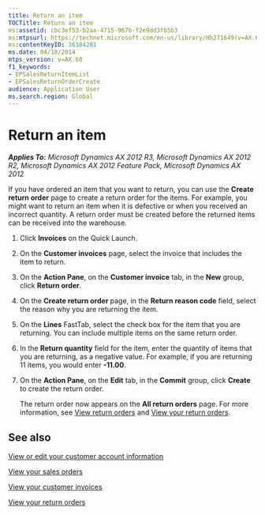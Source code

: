 ```yaml
---
title: Return an item
TOCTitle: Return an item
ms:assetid: cbc3ef53-b2aa-4715-967b-f2e9dd3fb5b3
ms:mtpsurl: https://technet.microsoft.com/en-us/library/Hh271649(v=AX.60)
ms:contentKeyID: 36384281
ms.date: 04/18/2014
mtps_version: v=AX.60
f1_keywords:
- EPSalesReturnItemList
- EPSalesReturnOrderCreate
audience: Application User
ms.search.region: Global
---
```


# Return an item 


_**Applies To:** Microsoft Dynamics AX 2012 R3, Microsoft Dynamics AX 2012 R2, Microsoft Dynamics AX 2012 Feature Pack, Microsoft Dynamics AX 2012_

If you have ordered an item that you want to return, you can use the **Create return order** page to create a return order for the items. For example, you might want to return an item when it is defective or when you received an incorrect quantity. A return order must be created before the returned items can be received into the warehouse.

1.  Click **Invoices** on the Quick Launch.

2.  On the **Customer invoices** page, select the invoice that includes the item to return.

3.  On the **Action Pane**, on the **Customer invoice** tab, in the **New** group, click **Return order**.

4.  On the **Create return order** page, in the **Return reason code** field, select the reason why you are returning the item.

5.  On the **Lines** FastTab, select the check box for the item that you are returning. You can include multiple items on the same return order.

6.  In the **Return quantity** field for the item, enter the quantity of items that you are returning, as a negative value. For example, if you are returning 11 items, you would enter **-11.00**.

7.  On the **Action Pane**, on the **Edit** tab, in the **Commit** group, click **Create** to create the return order.
    
    The return order now appears on the **All return orders** page. For more information, see [View return orders](view-return-orders.md) and [View your return orders](view-your-return-orders.md).

## See also

[View or edit your customer account information](view-or-edit-your-customer-account-information.md)

[View your sales orders](view-your-sales-orders.md)

[View your customer invoices](view-your-customer-invoices.md)

[View your return orders](view-your-return-orders.md)

  


